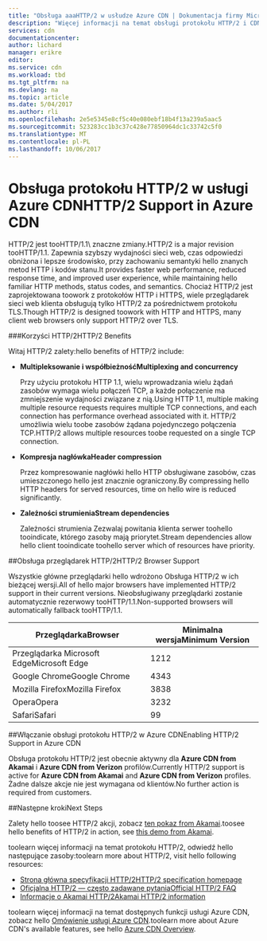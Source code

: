 ```yaml
---
title: "Obsługa aaaHTTP/2 w usłudze Azure CDN | Dokumentacja firmy Microsoft"
description: "Więcej informacji na temat obsługi protokołu HTTP/2 i CDN."
services: cdn
documentationcenter: 
author: lichard
manager: erikre
editor: 
ms.service: cdn
ms.workload: tbd
ms.tgt_pltfrm: na
ms.devlang: na
ms.topic: article
ms.date: 5/04/2017
ms.author: rli
ms.openlocfilehash: 2e5e5345e8cf5c40e080ebf18b4f13a239a5aac5
ms.sourcegitcommit: 523283cc1b3c37c428e77850964dc1c33742c5f0
ms.translationtype: MT
ms.contentlocale: pl-PL
ms.lasthandoff: 10/06/2017
---
```

# <a name="http2-support-in-azure-cdn"></a><span data-ttu-id="d6349-103">Obsługa protokołu HTTP/2 w usługi Azure CDN</span><span class="sxs-lookup"><span data-stu-id="d6349-103">HTTP/2 Support in Azure CDN</span></span>

<span data-ttu-id="d6349-104">HTTP/2 jest tooHTTP/1.1\ znaczne zmiany.</span><span class="sxs-lookup"><span data-stu-id="d6349-104">HTTP/2 is a major revision tooHTTP/1.1\.</span></span> <span data-ttu-id="d6349-105">Zapewnia szybszy wydajności sieci web, czas odpowiedzi obniżona i lepsze środowisko, przy zachowaniu semantyki hello znanych metod HTTP i kodów stanu.</span><span class="sxs-lookup"><span data-stu-id="d6349-105">It provides faster web performance, reduced response time, and improved user experience, while maintaining hello familiar HTTP methods, status codes, and semantics.</span></span> <span data-ttu-id="d6349-106">Chociaż HTTP/2 jest zaprojektowana toowork z protokołów HTTP i HTTPS, wiele przeglądarek sieci web klienta obsługują tylko HTTP/2 za pośrednictwem protokołu TLS.</span><span class="sxs-lookup"><span data-stu-id="d6349-106">Though HTTP/2 is designed toowork with HTTP and HTTPS, many client web browsers only support HTTP/2 over TLS.</span></span>

###<a name="http2-benefits"></a><span data-ttu-id="d6349-107">Korzyści HTTP/2</span><span class="sxs-lookup"><span data-stu-id="d6349-107">HTTP/2 Benefits</span></span>

<span data-ttu-id="d6349-108">Witaj HTTP/2 zalety:</span><span class="sxs-lookup"><span data-stu-id="d6349-108">hello benefits of HTTP/2 include:</span></span>

*   <span data-ttu-id="d6349-109">**Multipleksowanie i współbieżność**</span><span class="sxs-lookup"><span data-stu-id="d6349-109">**Multiplexing and concurrency**</span></span>

    <span data-ttu-id="d6349-110">Przy użyciu protokołu HTTP 1.1, wielu wprowadzania wielu żądań zasobów wymaga wielu połączeń TCP, a każde połączenie ma zmniejszenie wydajności związane z nią.</span><span class="sxs-lookup"><span data-stu-id="d6349-110">Using HTTP 1.1, multiple making multiple resource requests requires multiple TCP connections, and each connection has performance overhead associated with it.</span></span> <span data-ttu-id="d6349-111">HTTP/2 umożliwia wielu toobe zasobów żądana pojedynczego połączenia TCP.</span><span class="sxs-lookup"><span data-stu-id="d6349-111">HTTP/2 allows multiple resources toobe requested on a single TCP connection.</span></span>

*   <span data-ttu-id="d6349-112">**Kompresja nagłówka**</span><span class="sxs-lookup"><span data-stu-id="d6349-112">**Header compression**</span></span>

    <span data-ttu-id="d6349-113">Przez kompresowanie nagłówki hello HTTP obsługiwane zasobów, czas umieszczonego hello jest znacznie ograniczony.</span><span class="sxs-lookup"><span data-stu-id="d6349-113">By compressing hello HTTP headers for served resources, time on hello wire is reduced significantly.</span></span>

*   <span data-ttu-id="d6349-114">**Zależności strumienia**</span><span class="sxs-lookup"><span data-stu-id="d6349-114">**Stream dependencies**</span></span>

    <span data-ttu-id="d6349-115">Zależności strumienia Zezwalaj powitania klienta serwer toohello tooindicate, którego zasoby mają priorytet.</span><span class="sxs-lookup"><span data-stu-id="d6349-115">Stream dependencies allow hello client tooindicate toohello server which of resources have priority.</span></span>


##<a name="http2-browser-support"></a><span data-ttu-id="d6349-116">Obsługa przeglądarek HTTP/2</span><span class="sxs-lookup"><span data-stu-id="d6349-116">HTTP/2 Browser Support</span></span>

<span data-ttu-id="d6349-117">Wszystkie główne przeglądarki hello wdrożono Obsługa HTTP/2 w ich bieżącej wersji.</span><span class="sxs-lookup"><span data-stu-id="d6349-117">All of hello major browsers have implemented HTTP/2 support in their current versions.</span></span> <span data-ttu-id="d6349-118">Nieobsługiwany przeglądarki zostanie automatycznie rezerwowy tooHTTP/1.1.</span><span class="sxs-lookup"><span data-stu-id="d6349-118">Non-supported browsers will automatically fallback tooHTTP/1.1.</span></span>

|<span data-ttu-id="d6349-119">Przeglądarka</span><span class="sxs-lookup"><span data-stu-id="d6349-119">Browser</span></span>|<span data-ttu-id="d6349-120">Minimalna wersja</span><span class="sxs-lookup"><span data-stu-id="d6349-120">Minimum Version</span></span>|
|-------------|------------|
|<span data-ttu-id="d6349-121">Przeglądarka Microsoft Edge</span><span class="sxs-lookup"><span data-stu-id="d6349-121">Microsoft Edge</span></span>| <span data-ttu-id="d6349-122">12</span><span class="sxs-lookup"><span data-stu-id="d6349-122">12</span></span>|
|<span data-ttu-id="d6349-123">Google Chrome</span><span class="sxs-lookup"><span data-stu-id="d6349-123">Google Chrome</span></span>| <span data-ttu-id="d6349-124">43</span><span class="sxs-lookup"><span data-stu-id="d6349-124">43</span></span>|
|<span data-ttu-id="d6349-125">Mozilla Firefox</span><span class="sxs-lookup"><span data-stu-id="d6349-125">Mozilla Firefox</span></span>| <span data-ttu-id="d6349-126">38</span><span class="sxs-lookup"><span data-stu-id="d6349-126">38</span></span>|
|<span data-ttu-id="d6349-127">Opera</span><span class="sxs-lookup"><span data-stu-id="d6349-127">Opera</span></span>| <span data-ttu-id="d6349-128">32</span><span class="sxs-lookup"><span data-stu-id="d6349-128">32</span></span>|
|<span data-ttu-id="d6349-129">Safari</span><span class="sxs-lookup"><span data-stu-id="d6349-129">Safari</span></span>| <span data-ttu-id="d6349-130">9</span><span class="sxs-lookup"><span data-stu-id="d6349-130">9</span></span>|

##<a name="enabling-http2-support-in-azure-cdn"></a><span data-ttu-id="d6349-131">Włączanie obsługi protokołu HTTP/2 w Azure CDN</span><span class="sxs-lookup"><span data-stu-id="d6349-131">Enabling HTTP/2 Support in Azure CDN</span></span>

<span data-ttu-id="d6349-132">Obsługa protokołu HTTP/2 jest obecnie aktywny dla **Azure CDN from Akamai** i **Azure CDN from Verizon** profilów.</span><span class="sxs-lookup"><span data-stu-id="d6349-132">Currently HTTP/2 support is active for **Azure CDN from Akamai** and **Azure CDN from Verizon** profiles.</span></span> <span data-ttu-id="d6349-133">Żadne dalsze akcje nie jest wymagana od klientów.</span><span class="sxs-lookup"><span data-stu-id="d6349-133">No further action is required from customers.</span></span>

##<a name="next-steps"></a><span data-ttu-id="d6349-134">Następne kroki</span><span class="sxs-lookup"><span data-stu-id="d6349-134">Next Steps</span></span>

<span data-ttu-id="d6349-135">Zalety hello toosee HTTP/2 akcji, zobacz [ten pokaz from Akamai](https://http2.akamai.com/demo).</span><span class="sxs-lookup"><span data-stu-id="d6349-135">toosee hello benefits of HTTP/2 in action, see [this demo from Akamai](https://http2.akamai.com/demo).</span></span>

<span data-ttu-id="d6349-136">toolearn więcej informacji na temat protokołu HTTP/2, odwiedź hello następujące zasoby:</span><span class="sxs-lookup"><span data-stu-id="d6349-136">toolearn more about HTTP/2, visit hello following resources:</span></span>

*   [<span data-ttu-id="d6349-137">Strona główna specyfikacji HTTP/2</span><span class="sxs-lookup"><span data-stu-id="d6349-137">HTTP/2 specification homepage</span></span>](https://http2.github.io/)
*   [<span data-ttu-id="d6349-138">Oficjalna HTTP/2 — często zadawane pytania</span><span class="sxs-lookup"><span data-stu-id="d6349-138">Official HTTP/2 FAQ</span></span>](https://http2.github.io/faq/)
*   [<span data-ttu-id="d6349-139">Informacje o Akamai HTTP/2</span><span class="sxs-lookup"><span data-stu-id="d6349-139">Akamai HTTP/2 information</span></span>](https://http2.akamai.com/)

<span data-ttu-id="d6349-140">toolearn więcej informacji na temat dostępnych funkcji usługi Azure CDN, zobacz hello [Omówienie usługi Azure CDN](https://azure.microsoft.com/documentation/articles/cdn-overview/).</span><span class="sxs-lookup"><span data-stu-id="d6349-140">toolearn more about Azure CDN's available features, see hello [Azure CDN Overview](https://azure.microsoft.com/documentation/articles/cdn-overview/).</span></span>
